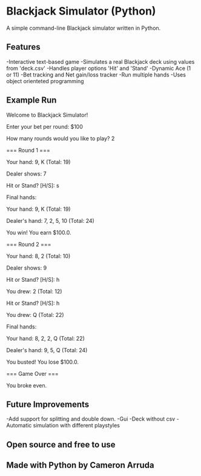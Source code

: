 # Blackjack Simulator (Python)

A simple command-line Blackjack simulator written in Python.

## Features
-Interactive text-based game
-Simulates a real Blackjack deck using values from 'deck.csv'
-Handles player options 'Hit' and 'Stand'
-Dynamic Ace (1 or 11)
-Bet tracking and Net gain/loss tracker
-Run multiple hands 
-Uses object orienteted programming

## Example Run
Welcome to Blackjack Simulator!


Enter your bet per round: $100

How many rounds would you like to play? 2


=== Round 1 ===

Your hand: 9, K (Total: 19)

Dealer shows: 7

Hit or Stand? [H/S]: s


Final hands:

Your hand: 9, K (Total: 19)

Dealer's hand: 7, 2, 5, 10 (Total: 24)

You win! You earn $100.0.


=== Round 2 ===

Your hand: 8, 2 (Total: 10)

Dealer shows: 9

Hit or Stand? [H/S]: h

You drew: 2 (Total: 12)

Hit or Stand? [H/S]: h

You drew: Q (Total: 22)


Final hands:

Your hand: 8, 2, 2, Q (Total: 22)

Dealer's hand: 9, 5, Q (Total: 24)

You busted! You lose $100.0.


=== Game Over ===

You broke even.

## Future Improvements 
-Add support for splitting and double down.
-Gui
-Deck without csv
-Automatic simulation with different playstyles

## Open source and free to use

## Made with Python by Cameron Arruda
